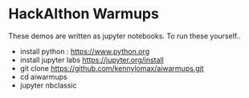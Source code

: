 # HackAIthon Warmups 

These demos are written as jupyter notebooks.  To run these yourself..

- install python : https://www.python.org
- install jupyter labs https://jupyter.org/install
- git clone https://github.com/kennylomax/aiwarmups.git
- cd aiwarmups
- jupyter nbclassic
